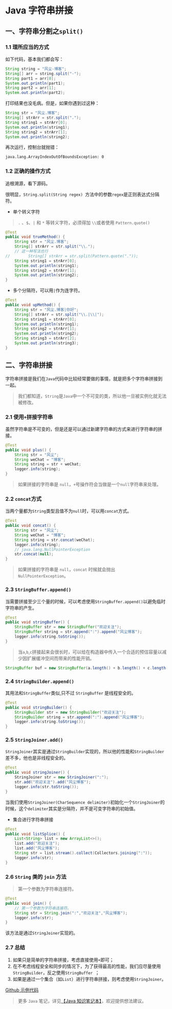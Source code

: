 # Java 字符串拼接

## 一、字符串分割之`split()`

### 1.1 理所应当的方式

如下代码，基本我们都会写：

```java
String string = "风尘-博客";
String[] arr = string.split("-");
String part1 = arr[0];
System.out.println(part1);
String part2 = arr[1];
System.out.println(part2);
```

打印结果也没毛病。但是，如果你遇到过这种：

```java
String str = "风尘.博客";
String[] strArr = str.split(".");
String string1 = strArr[0];
System.out.println(string1);
String string2 = strArr[1];
System.out.println(string2);
```

再次运行，控制台就抛错：

```xml
java.lang.ArrayIndexOutOfBoundsException: 0
```

### 1.2 正确的操作方式

追根溯源，看下源码。

很明显，`String.split(String regex) `方法中的参数`regex`是正则表达式分隔符。

- 单个转义字符

>  `.` 、`$`、`|` 和 `*` 等转义字符，必须得加 `\\`或者使用 `Pattern.quote()`

```java
@Test
public void trueMethod() {
    String str = "风尘.博客";
    String[] strArr = str.split("\\.");
    // 这一种写法也行
//        String[] strArr = str.split(Pattern.quote("."));
    String string1 = strArr[0];
    System.out.println(string1);
    String string2 = strArr[1];
    System.out.println(string2);
}
```

- 多个分隔符，可以用` | `作为连字符。

```java
@Test
public void upMethod() {
    String str = "风尘.博客|你好";
    String[] strArr = str.split("\\.|\\|");
    String string1 = strArr[0];
    System.out.println(string1);
    String string2 = strArr[1];
    System.out.println(string2);
    String string3 = strArr[2];
    System.out.println(string3);
}
```

## 二、字符串拼接

字符串拼接是我们在`Java`代码中比较经常要做的事情，就是把多个字符串拼接到一起。

> 我们都知道，`String`是`Java`中一个不可变的类，所以他一旦被实例化就无法被修改。

### 2.1 使用`+`拼接字符串

虽然字符串是不可变的，但是还是可以通过新建字符串的方式来进行字符串的拼接。

```java
@Test
public void plus() {
    String str = "风尘";
    String weChat = "博客";
    String string = str + weChat;
    logger.info(string);
}
```

> 如果拼接的字符串是 `null`，`+`号操作符会当做是一个`null`字符串来处理。

### 2.2 `concat`方式

当两个量都为`String`类型且值不为`null`时，可以用`concat`方式。

```java
@Test
public void concat() {
    String str = "风尘";
    String weChat = "博客";
    String string = str.concat(weChat);
    logger.info(string);
    // java.lang.NullPointerException
    str.concat(null);
}
```

> 如果拼接的字符串是 `null`，`concat` 时候就会抛出 `NullPointerException`。

### 2.3 `StringBuffer.append()`

当需要拼接至少三个量的时候，可以考虑使用`StringBuffer.append()`以避免临时字符串的产生。

```java
@Test
public void stringBuffer() {
    StringBuffer str = new StringBuffer("欢迎关注");
    StringBuffer string = str.append(":").append("风尘博客");
    logger.info(string.toString());
}
```

> 当`a`,`b`,`c`拼接起来会很长时，可以给在构造器中传入一个合适的预估容量以减少因扩展缓冲空间而带来的性能开销。

```java
StringBuffer buf = new StringBuffer(a.length() + b.length() + c.length());
```

### 2.4 `StringBuilder.append()`

其用法和`StringBuffer`类似,只不过 `StringBuffer` 是线程安全的。

```java
@Test
public void stringBuilder() {
    StringBuilder str = new StringBuilder("欢迎关注");
    StringBuilder string = str.append(":").append("风尘博客");
    logger.info(string.toString());
}
```

### 2.5 `StringJoiner.add()`

`StringJoiner`其实是通过`StringBuilder`实现的，所以他的性能和`StringBuilder`差不多，他也是非线程安全的。

```java
@Test
public void stringJoiner() {
    StringJoiner str = new StringJoiner(":");
    str.add("欢迎关注").add("风尘博客");
    logger.info(str.toString());
}
```

当我们使用`StringJoiner(CharSequence delimiter)`初始化一个`StringJoiner`的时候，这个`delimiter`其实是分隔符，并不是可变字符串的初始值。

- 集合进行字符串拼接

```java
@Test
public void listSplice() {
    List<String> list = new ArrayList<>();
    list.add("欢迎关注");
    list.add("风尘博客");
    String str = list.stream().collect(Collectors.joining(":"));
    logger.info(str);
}
```

### 2.6 `String` 类的 `join` 方法

> 第一个参数为字符串连接符。

```java
@Test
public void join() {
    // 第一个参数为字符串连接符。
    String str = String.join(":","欢迎关注","风尘博客");
    logger.info(str);
}
```

该方法是通过`StringJoiner`实现的。

### 2.7 总结

1. 如果只是简单的字符串拼接，考虑直接使用`+`即可；
1. 在不考虑线程安全和同步的情况下，为了获得最高的性能，我们应尽量使用`StringBuilder`，反之使用`StringBuffer `；
1. 如果是通过一个集合（如`List`）进行字符串拼接，则考虑使用`StringJoiner`。

[Github 示例代码](https://github.com/vanDusty/jdk/blob/master/JDK-String/src/test/java/cn/van/jdk/string/splice/StringSpliceTest.java)

> 更多 `Java` 笔记，详见[【Java 知识笔记本】](https://github.com/vanDusty/Java-Note)，欢迎提供想法建议。
